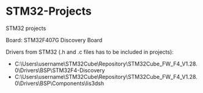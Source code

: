 # STM32-Projects
STM32 projects

Board: STM32F407G Discovery Board

Drivers from STM32 (.h and .c files has to be included in projects): 
* C:\Users\username\STM32Cube\Repository\STM32Cube_FW_F4_V1.28.0\Drivers\BSP\STM32F4-Discovery 
* C:\Users\username\STM32Cube\Repository\STM32Cube_FW_F4_V1.28.0\Drivers\BSP\Components\lis3dsh
